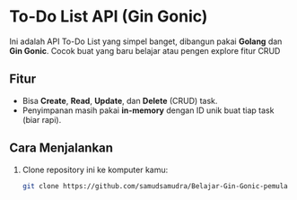 # To-Do List API (Gin Gonic)
Ini adalah API To-Do List yang simpel banget, dibangun pakai **Golang** dan **Gin Gonic**. Cocok buat yang baru belajar atau pengen explore fitur CRUD

## Fitur
- Bisa **Create**, **Read**, **Update**, dan **Delete** (CRUD) task.
- Penyimpanan masih pakai **in-memory** dengan ID unik buat tiap task (biar rapi).

## Cara Menjalankan
1. Clone repository ini ke komputer kamu:
   ```bash
   git clone https://github.com/samudsamudra/Belajar-Gin-Gonic-pemula
